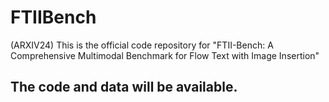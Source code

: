 # FTIIBench
(ARXIV24) This is the official code repository for "FTII-Bench: A Comprehensive Multimodal Benchmark for Flow Text with Image Insertion"

## The code and data will be available.

